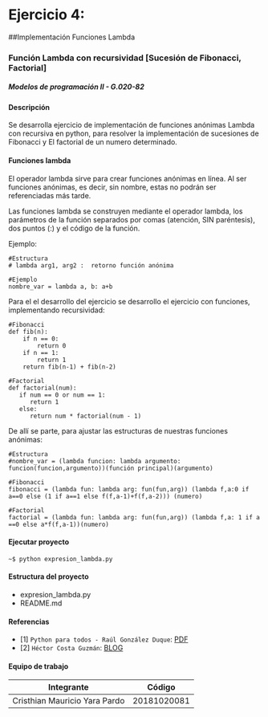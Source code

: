 # Ejercicio 4: 
##Implementación Funciones Lambda
### Función Lambda con recursividad [Sucesión de Fibonacci, Factorial]
##### Modelos de programación II - G.020-82

#### Descripción

Se desarrolla ejercicio de implementación de funciones anónimas Lambda con recursiva en python, para resolver la implementación de sucesiones de Fibonacci y El factorial de un numero determinado.


#### Funciones lambda

El operador lambda sirve para crear funciones anónimas en línea. Al ser funciones anónimas, es decir, sin nombre, estas no podrán ser referenciadas más tarde.

Las funciones lambda se construyen mediante el operador lambda, los parámetros de la función separados por comas (atención, SIN paréntesis), dos puntos (:) y el código de la función.

Ejemplo:
```
#Estructura
# lambda arg1, arg2 :  retorno función anónima

#Ejemplo
nombre_var = lambda a, b: a+b
```

Para el el desarrollo del ejercicio se desarrollo el ejercicio con funciones, implementando recursividad:

```
#Fibonacci
def fib(n):
    if n == 0:
        return 0
    if n == 1:
        return 1
    return fib(n-1) + fib(n-2)

#Factorial
def factorial(num):
   if num == 0 or num == 1:
      return 1
   else:
      return num * factorial(num - 1)
```

De allí se parte, para ajustar las estructuras de nuestras funciones anónimas:

```
#Estructura
#nombre_var = (lambda funcion: lambda argumento: funcion(funcion,argumento))(función principal)(argumento)

#Fibonacci
fibonacci = (lambda fun: lambda arg: fun(fun,arg)) (lambda f,a:0 if a==0 else (1 if a==1 else f(f,a-1)+f(f,a-2))) (numero)

#Factorial
factorial = (lambda fun: lambda arg: fun(fun,arg)) (lambda f,a: 1 if a ==0 else a*f(f,a-1))(numero)
```


#### Ejecutar proyecto
```
~$ python expresion_lambda.py
```


#### Estructura del proyecto
+ expresion_lambda.py
+ README.md


#### Referencias
+ [1] `Python para todos - Raúl González Duque`: [PDF](http://www.utic.edu.py/citil/images/Manuales/Python_para_todos.pdf)
+ [2] `Héctor Costa Guzmán`: [BLOG](https://docs.hektorprofe.net/python/funcionalidades-avanzadas/funciones-lambda/)


#### Equipo de trabajo

Integrante  | Código
------------- | -------------
Cristhian Mauricio Yara Pardo | 20181020081
